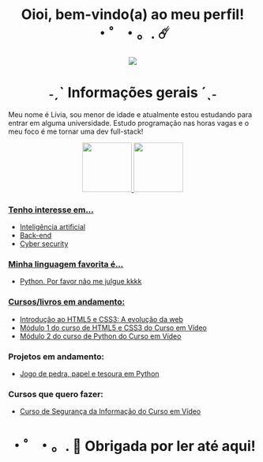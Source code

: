   <div align="center"> 
    <h1> Oioi, bem-vindo(a) ao meu perfil! ・゜・。. ☄️ </h1>
  </div>
 
<div id="header" align="center">
  <img src="https://giffiles.alphacoders.com/195/195287.gif" />
</div>

<div align="center">
  <h1> ˗ˏˋ Informações gerais ´ˎ˗ </h1>
</div>

Meu nome é Lívia, sou menor de idade e atualmente estou estudando para entrar em alguma universidade. Estudo programação nas horas vagas e o meu foco é me tornar uma dev full-stack! 

<div align="center">

  <a href="https://github.com/livia-lima">
  <img height="100em" src="https://github-readme-stats.vercel.app/api?username=livia-lima&show_icons=true&theme=tokyonight&include_all_commits=true&count_private=true"/>
  <img height="100em" src="https://github-readme-stats.vercel.app/api/top-langs/?username=livia-lima&layout=compact&langs_count=7&theme=tokyonight"/>
  
</div>

### Tenho interesse em...
- Inteligência artificial
- Back-end 
- Cyber security

### Minha linguagem favorita é...
- Python. Por favor não me julgue kkkk

### Cursos/livros em andamento:
- <a href ="https://altabooks.com.br/produto/introducao-ao-html5-e-css3-a-evolucao-da-web/">Introdução ao HTML5 e CSS3: A evolução da web </a>
- <a href= "https://www.youtube.com/playlist?list=PLHz_AreHm4dkZ9-atkcmcBaMZdmLHft8n"/>Módulo 1 do curso de HTML5 e CSS3 do Curso em Vídeo </a>
- <a href= "https://www.youtube.com/playlist?list=PLHz_AreHm4dk_nZHmxxf_J0WRAqy5Czye"/>Módulo 2 do curso de Python do Curso em Vídeo </a>

### Projetos em andamento:
- <a href="https://github.com/livia-lima/pedra-papel-tesoura-python">Jogo de pedra, papel e tesoura em Python </a>

### Cursos que quero fazer:
- <a href="https://www.youtube.com/playlist?list=PLHz_AreHm4dlaTyjolzCFC6IjLzO8O0XV"/>Curso de Segurança da Informação do Curso em Vídeo </a>

<div align="center">
  <h1> ・゜・。. 🚀 Obrigada por ler até aqui! </h1>
 </div>
